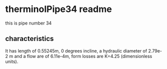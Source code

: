 # therminolPipe34 readme

this is pipe number 34

## characteristics

It has length of 0.55245m, 0 degrees incline, a hydraulic diameter of
2.79e-2 m and a flow are of 6.11e-4m, form losses are K=4.25 
(dimensionless units).


